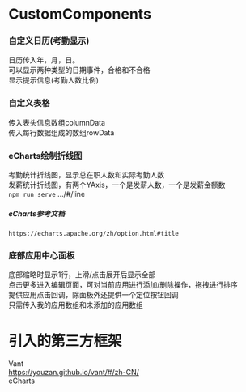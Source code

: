 # CustomComponents
### 自定义日历(考勤显示)
日历传入年，月，日。  
可以显示两种类型的日期事件，合格和不合格  
显示提示信息(考勤人数比例)
### 自定义表格
传入表头信息数组columnData  
传入每行数据组成的数组rowData
### eCharts绘制折线图
考勤统计折线图，显示总在职人数和实际考勤人数  
发薪统计折线图，有两个YAxis，一个是发薪人数，一个是发薪金额数  
`npm run serve` .../#/line
##### eCharts参考文档
`https://echarts.apache.org/zh/option.html#title`
### 底部应用中心面板
底部缩略时显示1行，上滑/点击展开后显示全部  
点击更多进入编辑页面，可对当前应用进行添加/删除操作，拖拽进行排序  
提供应用点击回调，除面板外还提供一个定位按钮回调  
只需传入我的应用数组和未添加的应用数组
# 引入的第三方框架
Vant  
https://youzan.github.io/vant/#/zh-CN/  
eCharts

